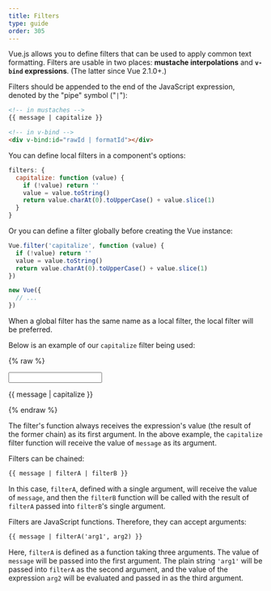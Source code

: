 ```yaml
---
title: Filters
type: guide
order: 305
---
```


Vue.js allows you to define filters that can be used to apply common text formatting. Filters are usable in two places: **mustache interpolations** and **`v-bind` expressions**. (The latter since Vue 2.1.0+.)

Filters should be appended to the end of the JavaScript expression, denoted by the "pipe" symbol ("`|`"):

``` html
<!-- in mustaches -->
{{ message | capitalize }}

<!-- in v-bind -->
<div v-bind:id="rawId | formatId"></div>
```

You can define local filters in a component's options:

``` js
filters: {
  capitalize: function (value) {
    if (!value) return ''
    value = value.toString()
    return value.charAt(0).toUpperCase() + value.slice(1)
  }
}
```

Or you can define a filter globally before creating the Vue instance:

``` js
Vue.filter('capitalize', function (value) {
  if (!value) return ''
  value = value.toString()
  return value.charAt(0).toUpperCase() + value.slice(1)
})

new Vue({
  // ...
})
```

When a global filter has the same name as a local filter, the local filter will be preferred.

Below is an example of our `capitalize` filter being used:

{% raw %}
<div id="example_1" class="demo">
  <input type="text" v-model="message">
  <p>{{ message | capitalize }}</p>
</div>
<script>
  new Vue({
    el: '#example_1',
    data: function () {
      return {
        message: 'john'
      }
    },
    filters: {
      capitalize: function (value) {
        if (!value) return ''
        value = value.toString()
        return value.charAt(0).toUpperCase() + value.slice(1)
      }
    }
  })
</script>
{% endraw %}

The filter's function always receives the expression's value (the result of the former chain) as its first argument. In the above example, the `capitalize` filter function will receive the value of `message` as its argument.

Filters can be chained:

``` html
{{ message | filterA | filterB }}
```

In this case, `filterA`, defined with a single argument, will receive the value of `message`, and then the `filterB` function will be called with the result of `filterA` passed into `filterB`'s single argument.

Filters are JavaScript functions. Therefore, they can accept arguments:

``` html
{{ message | filterA('arg1', arg2) }}
```

Here, `filterA` is defined as a function taking three arguments. The value of `message` will be passed into the first argument. The plain string `'arg1'` will be passed into `filterA` as the second argument, and the value of the expression `arg2` will be evaluated and passed in as the third argument.
